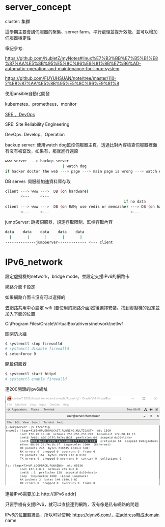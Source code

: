 # server_concept

cluster: 集群

這學期主要會講伺服器的聚集、server farm，平行處理並提升效能，並可以增加伺服器穩定性

筆記參考: 

https://github.com/NubletZ/myNotes#linux%E7%B3%BB%E7%B5%B1%E8%87%AA%E5%8B%95%E5%8C%96%E9%81%8B%E7%B6%AD-automatic-operation-and-maintenance-for-linux-system

https://github.com/FUYUHSUAN/note/tree/master/110-2%E8%87%AA%E5%8B%95%E5%8C%96%E9%81%8



使用ansible自動化開發

kubernetes、prometheus、monitor

[SRE 、DevOps](https://medium.com/kkstream/好文翻譯-你在找的是-sre-還是-devops-2ded43c2852)

SRE: Site Reliability Engineering 

DevOpv: Develop、Operation



backup server: 使用watch dog監控伺服器主頁，透過比對內容檢查伺服器裡面有沒有被竄改，如果有，那就進行還原

```sh
www server ---> backup server
                          | watch dog 
if hacker doctor the web ---> page ---> main page is wrong ---> watch dog recover
```



DB server: 伺服器加速資料庫存取

```sh
client ---> www --->  DB (on hardware)
       <---     <---
                                                      if no data
client ---> www --->  DB (on RAM; use redis or memcache) ---> DB (on hardware)
       <---     <---                                     <---
```



jumpServer: 跳板伺服器，規定存取限制，監控存取內容

```sh
data    data    data    data    data
  |       |       |       |       |
--------------jumpServer------------- <--- client
```



# IPv6_network

設定虛擬機的network，bridge mode，並設定支援IPv6的網路卡

網路介面卡設定



如果網路介面卡沒有可以選擇的

去網路共用中心設定 wifi (要使用的網路介面)然後選擇安裝，找到虛擬機的設定並加入下面的位置

C:\Program Files\Oracle\VirtualBox\drivers\network\netlwf



關閉防火牆

```sh
$ systemctl stop firewalld
# systemctl disable firewalld
$ setenforce 0
```

開啟伺服器

```sh
$ systemctl start httpd
# systemctl enable firewalld
```

連200開頭的ipv6網址

![](picture/IPV6net.png)

連接IPv6需要加上 http://[IPv6 addr]

只要手機有支援IPv6，就可以直接連到網路，沒有像是私有網路的問題

IPv6的位置超級長，所以可以使用: https://dynv6.com/，把address轉成domain name